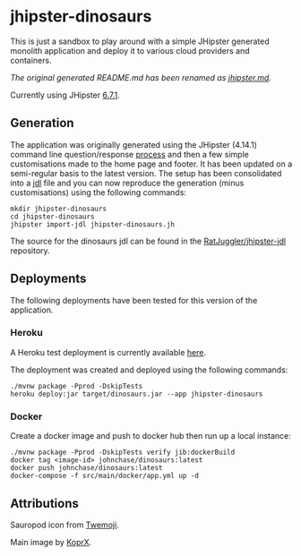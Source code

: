 # jhipster-dinosaurs

This is just a sandbox to play around with a simple JHipster generated monolith application and deploy it to various
cloud providers and containers.

_The original generated README.md has been renamed as [jhipster.md](jhipster.md)._

Currently using JHipster [6.7.1](https://www.jhipster.tech/documentation-archive/v6.7.1).

## Generation

The application was originally generated using the JHipster (4.14.1) command line question/response [process](https://www.jhipster.tech/creating-an-app/)
and then a few simple customisations made to the home page and footer. It has been updated on a semi-regular basis to the latest
version. The setup has been consolidated into a [jdl](https://www.jhipster.tech/jdl/) file and you can now reproduce the generation
(minus customisations) using the following commands:

    mkdir jhipster-dinosaurs
    cd jhipster-dinosaurs
    jhipster import-jdl jhipster-dinosaurs.jh

The source for the dinosaurs jdl can be found in the [RatJuggler/jhipster-jdl](https://github.com/RatJuggler/jhipster-jdl)
repository.

## Deployments

The following deployments have been tested for this version of the application.

### Heroku

A Heroku test deployment is currently available [here](https://jhipster-dinosaurs.herokuapp.com/).

The deployment was created and deployed using the following commands:

    ./mvnw package -Pprod -DskipTests
    heroku deploy:jar target/dinosaurs.jar --app jhipster-dinosaurs

### Docker

Create a docker image and push to docker hub then run up a local instance:

    ./mvnw package -Pprod -DskipTests verify jib:dockerBuild
    docker tag <image-id> johnchase/dinosaurs:latest
    docker push johnchase/dinosaurs:latest
    docker-compose -f src/main/docker/app.yml up -d

## Attributions

Sauropod icon from [Twemoji](https://twemoji.twitter.com/content/twemoji-twitter/en.html).

Main image by [KoprX](https://commons.wikimedia.org/wiki/User:KoprX).
